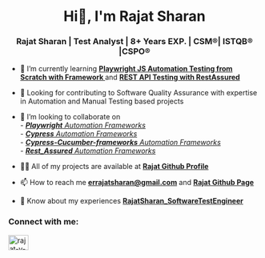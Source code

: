 <h1 align="center">Hi👋, I'm Rajat Sharan </h1>
<h3 align="center">Rajat Sharan  | Test Analyst | 8+ Years EXP. | CSM®| ISTQB® |CSPO®</h3>
								
- 🌱 I’m currently learning <a href ="https://www.udemy.com/course/playwright-tutorials-automation-testing/">
	 <b> Playwright JS Automation Testing from Scratch with Framework </b> </a>
	 and <a href ="https://www.udemy.com/course/rest-api-testing-with-karate-framework//">
	<b> REST API Testing with RestAssured </b> </a>
	
- 📆 Looking for contributing to Software Quality Assurance with expertise in Automation and Manual Testing based projects

- 👯 I’m looking to collaborate on 
	<br>  -  <a href="https://github.com/RajatSharan/Playwright_Automation"> <i> <b>Playwright</b> Automation Frameworks </i> </a>
	<br>  -  <a href="https://github.com/RajatSharan/Cypress_Framework"> <i> <b>Cypress</b> Automation Frameworks </i> </a>
	<br>  -  <a href="https://github.com/RajatSharan/Cypress-Cucumber-frameworks"> <i> <b>Cypress-Cucumber-frameworks</b> Automation Frameworks </i> </a>
	<br>  -  <a href="https://github.com/RajatSharan/Rest_Assured"> <i> <b>Rest_Assured</b> Automation Frameworks </i> </a>
	
- 👨‍💻 All of my projects are available at <a href="https://github.com/RajatSharan"><b>Rajat Github Profile</b></a>

- 📫 How to reach me **errajatsharan@gmail.com** and <a href="https://github.com/RajatSharan/"> <b> Rajat Github Page</b></a>

- 📄 Know about my experiences <a href="https://drive.google.com/file/d/1CDKcHCxo6tkTQeRjIDmt9iSxDc1RWMu4/view"><b>RajatSharan_SoftwareTestEngineer</b></a>

<h3 align="left">Connect with me:</h3>
<p align="left"> <a href=linkedin.com/in/rajat-sharan-15a19244 target="blank"><img align="center" src="https://raw.githubusercontent.com/rahuldkjain/github-profile-readme-generator/master/src/images/icons/Social/linked-in-alt.svg" alt="rajat-v-3b0685128/" height="30" width="40" /></a></p
